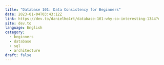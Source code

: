 ```yaml
---
title: "Database 101: Data Consistency for Beginners"
date: 2023-01-04T03:43:12Z
link: https://dev.to/danielhe4rt/database-101-why-so-interesting-1344?utm_medium=RSS&utm_source=news.12bit.vn
site: dev.to
language: English
category:
  - beginners
  - database
  - sql
  - architecture
draft: false
---
```

